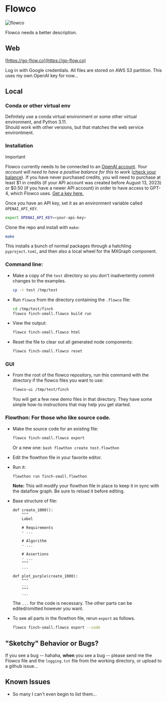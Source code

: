 

# Flowco
![flowco](https://github.com/user-attachments/assets/9591f546-ef52-4c16-999a-ca9e2a149586)

Flowco needs a better description.

## Web

[https://go-flow.co](https://go-flow.co)

Log in with Google credentials.  All files are stored on AWS S3 partition.  This uses my own OpenAI key for now...

## Local

### Conda or other virtual env

Definitely use a conda virtual environment or some other virtual environment, and Python 3.11.  
Should work with other versions, but that matches the web service environtment.

### Installation

> [!IMPORTANT]
>
> Flowco currently needs to be connected to an [OpenAI account](https://openai.com/api/). _Your account will need to have a positive balance for this to work_ ([check your balance](https://platform.openai.com/account/usage)). If you have never purchased credits, you will need to purchase at least \$1 in credits (if your API account was created before August 13, 2023) or \$0.50 (if you have a newer API account) in order to have access to GPT-4, which Flowco uses. [Get a key here.](https://platform.openai.com/account/api-keys)
>
> Once you have an API key, set it as an environment variable called `OPENAI_API_KEY`.
>
> ```bash
> export OPENAI_API_KEY=<your-api-key>
> ```

Clone the repo and install with `make`: 

```bash
make
```

This installs a bunch of normal packages through a hatchling `pyproject.toml`, and then also a local wheel for the MXGraph component.

### Command line:

* Make a copy of the `test` directory so you don't inadvertently 
  commit changes to the examples.
    ```bash
    cp -r test /tmp/test
    ```

* Run `flowco` from the directory containing the `.flowco` file:
    ```bash
    cd /tmp/test/finch
    flowco finch-small.flowco build run
    ```

* View the output:
    ```bash
    flowco finch-small.flowco html
    ```

* Reset the file to clear out all generated node components:
    ```bash
    flowco finch-small.flowco reset
    ```

### GUI

* From the root of the flowco repository, run this command with the directory if the flowco files you want to use:
    ```bash
    flowco-ui /tmp/test/finch
    ```

    You will get a few new demo files in that directory.  They have some simple how-to instructions that may help you
    get started.


### Flowthon: For those who like source code.

* Make the source code for an existing file:
    ```bash
    flowco finch-small.flowco export
    ```

    Or a new one:
        ```bash
        flowthon create test.flowthon
        ```

* Edit the flowthon file in your favorite editor.

* Run it:

    ```bash
    flowthon run finch-small.flowthon
    ```

    **Note:** This will modify your flowthon file in place to keep it in sync with the dataflow graph.  Be sure to reload it before editing.

* Base structure of file:

    ```
    def create_1000():
        """
        Label

        # Requirements
        - ...

        # Algorithm
        - ...

        # Assertions
        - ...
        """
        ...

    def plot_purple(create_1000):
        """
        ...
        """
        ...
    ```

    The `...` for the code is necessary.  The other parts can be edited/omitted however you want.

* To see all parts in the flowthon file, rerun `export` as follows.

    ```bash
    flowco finch-small.flowco export --code
    ```


## "Sketchy" Behavior or Bugs?

If you see a bug -- hahaha, **when** you see a bug -- please send me the Flowco file and the `logging.txt` file from the working directory, or upload to a github issue...

## Known Issues

* So many I can't even begin to list them...

